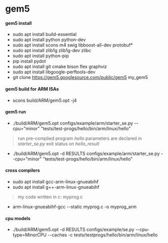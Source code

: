 # gem5

#### gem5 install

* sudo apt install build-essential
* sudo apt install python python-dev
* sudo apt install scons m4 swig libboost-all-dev protobuf*
* sudo apt install zlib1g zlib1g-dev zlibc
* sudo apt install python-pip
* pip install pydot
* sudo apt install git cmake bison flex graphviz
* sudo apt install libgoogle-perftools-dev
* git clone https://gem5.googlesource.com/public/gem5 my_gem5

  


#### gem5 build for ARM ISAs

* scons build/ARM/gem5.opt -j4



#### gem5 run 

* ./build/ARM/gem5.opt configs/example/arm/starter_se.py --cpu="minor" "tests/test-progs/hello/bin/arm/linux/hello"

>run pre-complied program _hello_ 
>parameters are declared in _starter_se.py_
>exit status on _hello_result_

* ./build/ARM/gem5.opt -d RESULTS configs/example/arm/starter_se.py
  --cpu="minor" "tests/test-progs/hello/bin/arm/linux/hello"

#### cross compilers

* sudo apt install gcc-arm-linux-gnueabihf
* sudo apt install g++-arm-linux-gnueabihf

> my code written in c: myprog.c

* arm-linux-gnueabihf-gcc --static myprog.c -o myprog_arm

#### cpu models

* ./build/ARM/gem5.opt -d RESULTS configs/example/se.py --cpu-type=MinorCPU --caches -c tests/testprogs/hello/bin/arm/linux/hello





